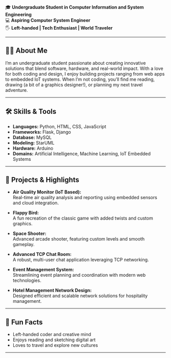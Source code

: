 🎓 **Undergraduate Student in Computer Information and System Engineering**  
💻 **Aspiring Computer System Engineer**  
🖐️ **Left-handed | Tech Enthusiast | World Traveler**

---

## 👩‍💻 About Me

I’m an undergraduate student passionate about creating innovative solutions that blend software, hardware, and real-world impact. With a love for both coding and design, I enjoy building projects ranging from web apps to embedded IoT systems. When I’m not coding, you’ll find me reading, drawing (a bit of a graphics designer!), or planning my next travel adventure.

---

## 🛠️ Skills & Tools

- **Languages:** Python, HTML, CSS, JavaScript
- **Frameworks:** Flask, Django
- **Database:** MySQL
- **Modeling:** StarUML
- **Hardware:** Arduino
- **Domains:** Artificial Intelligence, Machine Learning, IoT Embedded Systems

---

## 🚀 Projects & Highlights

- **Air Quality Monitor (IoT Based):**  
  Real-time air quality analysis and reporting using embedded sensors and cloud integration.

- **Flappy Bird:**  
  A fun recreation of the classic game with added twists and custom graphics.

- **Space Shooter:**  
  Advanced arcade shooter, featuring custom levels and smooth gameplay.

- **Advanced TCP Chat Room:**  
  A robust, multi-user chat application leveraging TCP networking.

- **Event Management System:**  
  Streamlining event planning and coordination with modern web technologies.

- **Hotel Management Network Design:**  
  Designed efficient and scalable network solutions for hospitality management.

---

## 🎨 Fun Facts

- Left-handed coder and creative mind
- Enjoys reading and sketching digital art
- Loves to travel and explore new cultures

---

<!--
**zaynab14/zaynab14** is a ✨ special ✨ repository because its `README.md` appears on your GitHub profile.
-->

